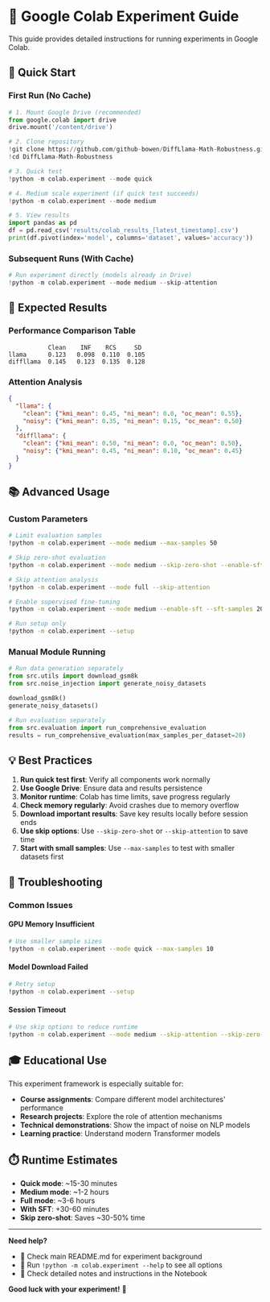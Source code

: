 # 🔬 Google Colab Experiment Guide

This guide provides detailed instructions for running experiments in Google Colab.

## 🚀 Quick Start

### First Run (No Cache)
```python
# 1. Mount Google Drive (recommended)
from google.colab import drive
drive.mount('/content/drive')

# 2. Clone repository
!git clone https://github.com/github-bowen/DiffLlama-Math-Robustness.git
!cd DiffLlama-Math-Robustness

# 3. Quick test
!python -m colab.experiment --mode quick

# 4. Medium scale experiment (if quick test succeeds)
!python -m colab.experiment --mode medium

# 5. View results
import pandas as pd
df = pd.read_csv('results/colab_results_[latest_timestamp].csv')
print(df.pivot(index='model', columns='dataset', values='accuracy'))
```

### Subsequent Runs (With Cache)
```python
# Run experiment directly (models already in Drive)
!python -m colab.experiment --mode medium --skip-attention
```

## 🎯 Expected Results

### Performance Comparison Table
```
           Clean    INF    RCS     SD
llama      0.123   0.098  0.110  0.105
diffllama  0.145   0.123  0.135  0.128
```

### Attention Analysis
```json
{
  "llama": {
    "clean": {"kmi_mean": 0.45, "ni_mean": 0.0, "oc_mean": 0.55},
    "noisy": {"kmi_mean": 0.35, "ni_mean": 0.15, "oc_mean": 0.50}
  },
  "diffllama": {
    "clean": {"kmi_mean": 0.50, "ni_mean": 0.0, "oc_mean": 0.50},
    "noisy": {"kmi_mean": 0.45, "ni_mean": 0.10, "oc_mean": 0.45}
  }
}
```

## 📚 Advanced Usage

### Custom Parameters
```bash
# Limit evaluation samples
!python -m colab.experiment --mode medium --max-samples 50

# Skip zero-shot evaluation
!python -m colab.experiment --mode medium --skip-zero-shot --enable-sft

# Skip attention analysis
!python -m colab.experiment --mode full --skip-attention

# Enable supervised fine-tuning
!python -m colab.experiment --mode medium --enable-sft --sft-samples 200

# Run setup only
!python -m colab.experiment --setup
```

### Manual Module Running
```python
# Run data generation separately
from src.utils import download_gsm8k
from src.noise_injection import generate_noisy_datasets

download_gsm8k()
generate_noisy_datasets()

# Run evaluation separately
from src.evaluation import run_comprehensive_evaluation
results = run_comprehensive_evaluation(max_samples_per_dataset=20)
```

## 💡 Best Practices

1. **Run quick test first**: Verify all components work normally
2. **Use Google Drive**: Ensure data and results persistence
3. **Monitor runtime**: Colab has time limits, save progress regularly
4. **Check memory regularly**: Avoid crashes due to memory overflow
5. **Download important results**: Save key results locally before session ends
6. **Use skip options**: Use `--skip-zero-shot` or `--skip-attention` to save time
7. **Start with small samples**: Use `--max-samples` to test with smaller datasets first

## 🔧 Troubleshooting

### Common Issues

#### GPU Memory Insufficient
```bash
# Use smaller sample sizes
!python -m colab.experiment --mode quick --max-samples 10
```

#### Model Download Failed
```bash
# Retry setup
!python -m colab.experiment --setup
```

#### Session Timeout
```bash
# Use skip options to reduce runtime
!python -m colab.experiment --mode medium --skip-attention --skip-zero-shot --enable-sft
```

## 🎓 Educational Use

This experiment framework is especially suitable for:
- **Course assignments**: Compare different model architectures' performance
- **Research projects**: Explore the role of attention mechanisms
- **Technical demonstrations**: Show the impact of noise on NLP models
- **Learning practice**: Understand modern Transformer models

## ⏱️ Runtime Estimates

- **Quick mode**: ~15-30 minutes
- **Medium mode**: ~1-2 hours  
- **Full mode**: ~3-6 hours
- **With SFT**: +30-60 minutes
- **Skip zero-shot**: Saves ~30-50% time

---

**Need help?** 

- 📖 Check main README.md for experiment background
- 🔧 Run `!python -m colab.experiment --help` to see all options
- 💬 Check detailed notes and instructions in the Notebook

**Good luck with your experiment!** 🎉 